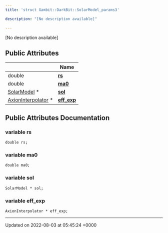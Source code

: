 ```yaml
---
title: 'struct Gambit::DarkBit::SolarModel_params3'

description: "[No description available]"

---
```









[No description available]

## Public Attributes

|                | Name           |
| -------------- | -------------- |
| double | **[rs](/documentation/code/main/classes/structgambit_1_1darkbit_1_1solarmodel__params3/#variable-rs)**  |
| double | **[ma0](/documentation/code/main/classes/structgambit_1_1darkbit_1_1solarmodel__params3/#variable-ma0)**  |
| [SolarModel](/documentation/code/main/classes/classgambit_1_1darkbit_1_1solarmodel/) * | **[sol](/documentation/code/main/classes/structgambit_1_1darkbit_1_1solarmodel__params3/#variable-sol)**  |
| [AxionInterpolator](/documentation/code/main/classes/classgambit_1_1darkbit_1_1axioninterpolator/) * | **[eff_exp](/documentation/code/main/classes/structgambit_1_1darkbit_1_1solarmodel__params3/#variable-eff-exp)**  |

## Public Attributes Documentation

### variable rs

```
double rs;
```


### variable ma0

```
double ma0;
```


### variable sol

```
SolarModel * sol;
```


### variable eff_exp

```
AxionInterpolator * eff_exp;
```


-------------------------------

Updated on 2022-08-03 at 05:45:24 +0000